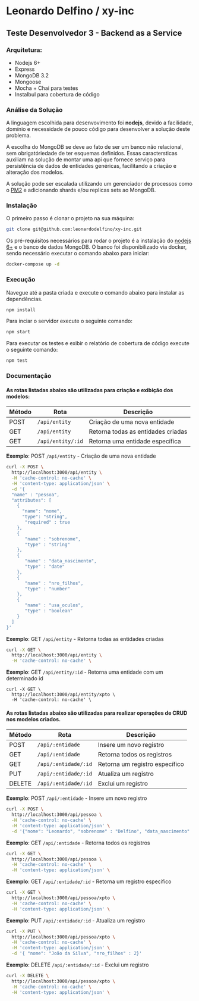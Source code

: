 # Leonardo Delfino / xy-inc
## Teste Desenvolvedor 3 - Backend as a Service

### Arquitetura:

 * Nodejs 6+
 * Express
 * MongoDB 3.2
 * Mongoose
 * Mocha + Chai para testes
 * Instalbul para cobertura de código

### Análise da Solução

A linguagem escolhida para desenvovimento foi  **nodejs**, devido a facilidade, domínio e necessidade de pouco código para desenvolver a solução deste problema. 

A escolha do MongoDB se deve ao fato de ser um banco não relacional, sem obrigatóriedade de ter esquemas definidos. Essas caractersticas auxiliam na solução de montar uma api que fornece serviço para persistência de dados de entidades genéricas, facilitando a criação e alteração dos modelos. 

A solução pode ser escalada utilizando um gerenciador de processos como o [PM2](https://github.com/Unitech/pm2) e adicionando  shards e/ou replicas sets ao MongoDB. 

### Instalação
O primeiro passo é clonar o projeto na sua máquina:

```sh
git clone git@github.com:leonardodelfino/xy-inc.git
```

Os pré-requisitos necessários para rodar o projeto é a instalação do [nodejs 6+](https://nodejs.org/en/) e o banco de dados MongoDB. O banco foi disponibilizado via  docker, sendo necessário executar o comando abaixo para iniciar:

```sh
docker-compose up -d
```

### Execução
Navegue até a pasta criada e execute o comando abaixo para instalar as dependências.
```sh
npm install
```

Para inciar o servidor execute o seguinte comando:

```sh
npm start
```

Para executar os testes e exibir o relatório de cobertura de código execute o seguinte comando:

```sh
npm test
```

### Documentação

#### As rotas listadas abaixo são utilizadas para criação e exibição dos modelos:

| Método | Rota | Descrição |
| ------------- | ------------- | -------------|
| POST  | `/api/entity`  | Criação de uma nova entidade
| GET  | `/api/entity`  | Retorna todas as entidades criadas
| GET  | `/api/entity/:id`  | Retorna uma entidade específica

**Exemplo**: POST `/api/entity` - Criação de uma nova entidade

```sh
curl -X POST \
  http://localhost:3000/api/entity \
  -H 'cache-control: no-cache' \
  -H 'content-type: application/json' \
  -d '{
  "name" : "pessoa",
  "attributes": [
    {
      "name": "nome",
      "type": "string",
       "required" : true
    },
    {
       "name" : "sobrenome",
       "type" : "string"
    },
    {
       "name" : "data_nascimento",
       "type" : "date"
    },
    {
       "name" : "nro_filhos",
       "type" : "number"
    },
    {
       "name" : "usa_oculos",
       "type" : "boolean"
    }
  ]
}'
```

**Exemplo**: GET `/api/entity` - Retorna todas as entidades criadas
```sh
curl -X GET \
  http://localhost:3000/api/entity \
  -H 'cache-control: no-cache' \
``` 

**Exemplo**: GET `/api/entity/:id` - Retorna uma entidade com um determinado id
```shell
curl -X GET \
  http://localhost:3000/api/entity/xpto \
  -H 'cache-control: no-cache' \
``` 

#### As rotas listadas abaixo são utilizadas para realizar operações de CRUD nos modelos criados.

| Método | Rota | Descrição |
| ------------- | ------------- | -------------|
| POST  | `/api/:entidade`  | Insere um novo registro
| GET  | `/api/:entidade`  | Retorna todos os registros
| GET  | `/api/:entidade/:id`  | Retorna um registro específico
| PUT  | `/api/:entidade/:id`  | Atualiza um registro
| DELETE  | `/api/:entidade/:id`  | Exclui um registro

**Exemplo**: POST `/api/:entidade` - Insere um novo registro

```sh
curl -X POST \
  http://localhost:3000/api/pessoa \
  -H 'cache-control: no-cache' \
  -H 'content-type: application/json' \
  -d '{"nome": "Leonardo", "sobrenome" : "Delfino", "data_nascimento" : "1989-06-04", "usa_oculos" : false, "filhos" : 0}'
```
**Exemplo**: GET `/api/:entidade` - Retorna todos os registros

```sh
curl -X GET \
  http://localhost:3000/api/pessoa \
  -H 'cache-control: no-cache' \
  -H 'content-type: application/json' \
```

**Exemplo**: GET `/api/:entidade/:id` - Retorna um registro específico

```sh
curl -X GET \
  http://localhost:3000/api/pessoa/xpto \
  -H 'cache-control: no-cache' \
  -H 'content-type: application/json' \
```
**Exemplo**: PUT  `/api/:entidade/:id` - Atualiza um registro

```sh
curl -X PUT \
  http://localhost:3000/api/pessoa/xpto \
  -H 'cache-control: no-cache' \
  -H 'content-type: application/json' \
  -d '{ "nome": "João da Silva", "nro_filhos" : 2}'
```

**Exemplo**: DELETE  `/api/:entidade/:id` - Exclui um registro

```sh
curl -X DELETE \
  http://localhost:3000/api/pessoa/xpto \
  -H 'cache-control: no-cache' \
  -H 'content-type: application/json' \
```
